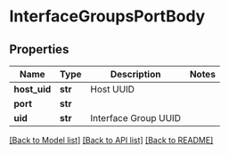 # InterfaceGroupsPortBody

## Properties
Name | Type | Description | Notes
------------ | ------------- | ------------- | -------------
**host_uid** | **str** | Host UUID | 
**port** | **str** |  | 
**uid** | **str** | Interface Group UUID | 

[[Back to Model list]](../README.md#documentation-for-models) [[Back to API list]](../README.md#documentation-for-api-endpoints) [[Back to README]](../README.md)

